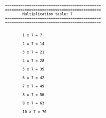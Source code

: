 
    ============================================
    ============================================
            Multiplication table: 7
    ============================================
    ============================================

    
            1 x 7 = 7
        
            2 x 7 = 14
        
            3 x 7 = 21
        
            4 x 7 = 28
        
            5 x 7 = 35
        
            6 x 7 = 42
        
            7 x 7 = 49
        
            8 x 7 = 56
        
            9 x 7 = 63
        
            10 x 7 = 70
        
    